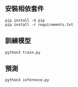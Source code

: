 ## 安裝相依套件

```
pip install -U pip
pip install -r requirements.txt
```

## 訓練模型

```
python3 train.py
```

## 預測

```
python3 inference.py
```